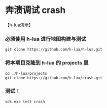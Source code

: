# 奔溃调试 crash
【h-lua演示】

### 必须使用 h-lua 进行地图构建与测试
```
git clone https://github.com/h-lua/h-lua.git
```

### 将本项目克隆到 h-lua 的 projects 里
```
cd ./h-lua/projects
git clone https://github.com/h-lua/crash.git
```

### 测试！
```
sdk.exe test crash
```
